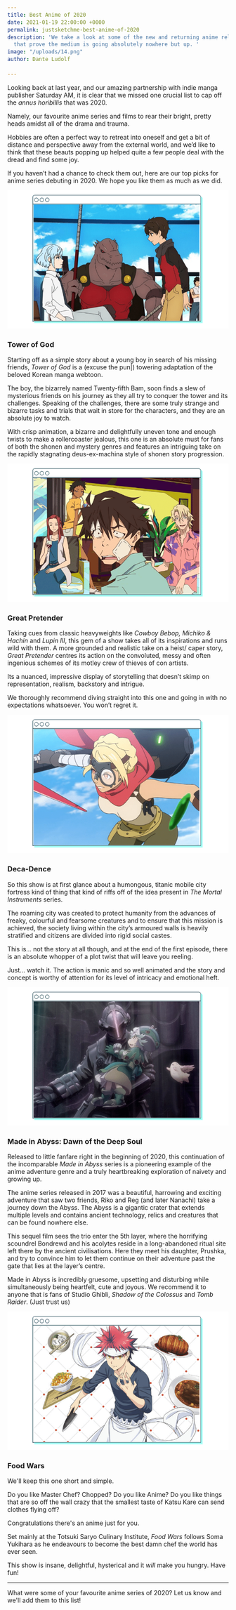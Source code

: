 ```yaml
---
title: Best Anime of 2020
date: 2021-01-19 22:00:00 +0000
permalink: justsketchme-best-anime-of-2020
description: 'We take a look at some of the new and returning anime released in 2020
  that prove the medium is going absolutely nowhere but up. '
image: "/uploads/14.png"
author: Dante Ludolf

---
```

Looking back at last year, and our amazing partnership with indie manga publisher Saturday AM, it is clear that we missed one crucial list to cap off the _annus horibillis_ that was 2020.

Namely, our favourite anime series and films to rear their bright, pretty heads amidst all of the drama and trauma.

Hobbies are often a perfect way to retreat into oneself and get a bit of distance and perspective away from the external world, and we’d like to think that these beauts popping up helped quite a few people deal with the dread and find some joy.

If you haven’t had a chance to check them out, here are our top picks for anime series debuting in 2020. We hope you like them as much as we did.

![](/uploads/12-1.png)

### Tower of God

Starting off as a simple story about a young boy in search of his missing friends, _Tower of God_ is a (excuse the pun|) towering adaptation of the beloved Korean manga webtoon.

The boy, the bizarrely named Twenty-fifth Bam, soon finds a slew of mysterious friends on his journey as they all try to conquer the tower and its challenges. Speaking of the challenges, there are some truly strange and bizarre tasks and trials that wait in store for the characters, and they are an absolute joy to watch.

With crisp animation, a bizarre and delightfully uneven tone and enough twists to make a rollercoaster jealous, this one is an absolute must for fans of both the shonen and mystery genres and features an intriguing take on the rapidly stagnating deus-ex-machina style of shonen story progression.

![](/uploads/14.png)

### Great Pretender

Taking cues from classic heavyweights like _Cowboy Bebop, Michiko & Hachin_ and _Lupin III_, this gem of a show takes all of its inspirations and runs wild with them. A more grounded and realistic take on a heist/ caper story, _Great Pretender_ centres its action on the convoluted, messy and often ingenious schemes of its motley crew of thieves of con artists.

Its a nuanced, impressive display of storytelling that doesn’t skimp on representation, realism, backstory and intrigue.

We thoroughly recommend diving straight into this one and going in with no expectations whatsoever. You won’t regret it.

![](/uploads/13-2.png)

### Deca-Dence

So this show is at first glance about a humongous, titanic mobile city fortress kind of thing that kind of riffs off of the idea present in _The Mortal Instruments_ series.

The roaming city was created to protect humanity from the advances of freaky, colourful and fearsome creatures and to ensure that this mission is achieved, the society living within the city’s armoured walls is heavily stratified and citizens are divided into rigid social castes.

This is… not the story at all though, and at the end of the first episode, there is an absolute whopper of a plot twist that will leave you reeling.

Just… watch it. The action is manic and so well animated and the story and concept is worthy of attention for its level of intricacy and emotional heft.

![](/uploads/11-1.png)

### Made in Abyss: Dawn of the Deep Soul

Released to little fanfare right in the beginning of 2020, this continuation of the incomparable _Made in Abyss_ series is a pioneering example of the anime adventure genre and a truly heartbreaking exploration of naivety and growing up.

The anime series released in 2017 was a beautiful, harrowing and exciting adventure that saw two friends, Riko and Reg (and later Nanachi) take a journey down the Abyss. The Abyss is a gigantic crater that extends multiple levels and contains ancient technology, relics and creatures that can be found nowhere else.

This sequel film sees the trio enter the 5th layer, where the horrifying scoundrel Bondrewd and his acolytes reside in a long-abandoned ritual site left there by the ancient civilisations. Here they meet his daughter, Prushka, and try to convince him to let them continue on their adventure past the gate that lies at the layer’s centre.

Made in Abyss is incredibly gruesome, upsetting and disturbing while simultaneously being heartfelt, cute and joyous. We recommend it to anyone that is fans of Studio Ghibli, _Shadow of the Colossus_ and _Tomb Raider_. (Just trust us)

![](/uploads/10-1.png)

### Food Wars

We'll keep this one short and simple. 

Do you like Master Chef? Chopped? Do you like Anime? Do you like things that are so off the wall crazy that the smallest taste of Katsu Kare can send clothes flying off? 

Congratulations there's an anime just for you.

Set mainly at the Totsuki Saryo Culinary Institute, _Food Wars_ follows Soma Yukihara as he endeavours to become the best damn chef the world has ever seen. 

This show is insane, delightful, hysterical and it _will_ make you hungry. Have fun!

***

What were some of your favourite anime series of 2020? Let us know and we'll add them to this list!
